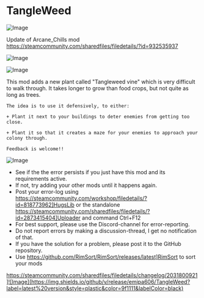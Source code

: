 # TangleWeed

![Image](https://i.imgur.com/buuPQel.png)

Update of Arcane_Chills mod
https://steamcommunity.com/sharedfiles/filedetails/?id=932535937

![Image](https://i.imgur.com/pufA0kM.png)

	
![Image](https://i.imgur.com/Z4GOv8H.png)


This mod adds a new plant called "Tangleweed vine" which is very difficult to walk through.  It takes longer to grow than food crops, but not quite as long as trees.

    The idea is to use it defensively, to either:

    + Plant it next to your buildings to deter enemies from getting too close.

    + Plant it so that it creates a maze for your enemies to approach your colony through.

    Feedback is welcome!!


![Image](https://i.imgur.com/PwoNOj4.png)



-  See if the the error persists if you just have this mod and its requirements active.
-  If not, try adding your other mods until it happens again.
-  Post your error-log using https://steamcommunity.com/workshop/filedetails/?id=818773962]HugsLib or the standalone https://steamcommunity.com/sharedfiles/filedetails/?id=2873415404]Uploader and command Ctrl+F12
-  For best support, please use the Discord-channel for error-reporting.
-  Do not report errors by making a discussion-thread, I get no notification of that.
-  If you have the solution for a problem, please post it to the GitHub repository.
-  Use https://github.com/RimSort/RimSort/releases/latest]RimSort to sort your mods



https://steamcommunity.com/sharedfiles/filedetails/changelog/2031800921]![Image](https://img.shields.io/github/v/release/emipa606/TangleWeed?label=latest%20version&style=plastic&color=9f1111&labelColor=black)

